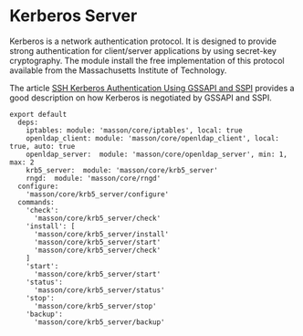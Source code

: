 
# Kerberos Server

Kerberos is a network authentication protocol. It is designed to provide strong
authentication for client/server applications by using secret-key cryptography.
The module install the free implementation of this protocol available from the
Massachusetts Institute of Technology.

The article [SSH Kerberos Authentication Using GSSAPI and SSPI][gss_sspi]
provides a good description on how Kerberos is negotiated by GSSAPI and SSPI.

    export default
      deps:
        iptables: module: 'masson/core/iptables', local: true
        openldap_client: module: 'masson/core/openldap_client', local: true, auto: true
        openldap_server:  module: 'masson/core/openldap_server', min: 1, max: 2
        krb5_server:  module: 'masson/core/krb5_server'
        rngd:  module: 'masson/core/rngd'
      configure:
        'masson/core/krb5_server/configure'
      commands:
        'check':
          'masson/core/krb5_server/check'
        'install': [
          'masson/core/krb5_server/install'
          'masson/core/krb5_server/start'
          'masson/core/krb5_server/check'
        ]
        'start':
          'masson/core/krb5_server/start'
        'status':
          'masson/core/krb5_server/status'
        'stop':
          'masson/core/krb5_server/stop'
        'backup':
          'masson/core/krb5_server/backup'

[gss_sspi]: http://www.drdobbs.com/ssh-kerberos-authentication-using-gssapi/184402071
